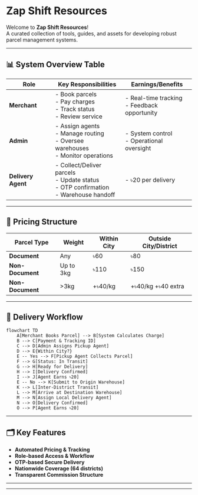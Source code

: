 # Zap Shift Resources

Welcome to **Zap Shift Resources**!  
A curated collection of tools, guides, and assets for developing robust parcel management systems.

---

## 📊 System Overview Table

| Role               | Key Responsibilities                                                                      | Earnings/Benefits                              |
| ------------------ | ----------------------------------------------------------------------------------------- | ---------------------------------------------- |
| **Merchant**       | - Book parcels<br>- Pay charges<br>- Track status<br>- Review service                     | - Real-time tracking<br>- Feedback opportunity |
| **Admin**          | - Assign agents<br>- Manage routing<br>- Oversee warehouses<br>- Monitor operations       | - System control<br>- Operational oversight    |
| **Delivery Agent** | - Collect/Deliver parcels<br>- Update status<br>- OTP confirmation<br>- Warehouse handoff | - ৳20 per delivery                             |

---

## 🛒 Pricing Structure

| Parcel Type      | Weight    | Within City | Outside City/District |
| ---------------- | --------- | ----------- | --------------------- |
| **Document**     | Any       | ৳60         | ৳80                   |
| **Non-Document** | Up to 3kg | ৳110        | ৳150                  |
| **Non-Document** | >3kg      | +৳40/kg     | +৳40/kg +৳40 extra    |

---

## 🚚 Delivery Workflow

```mermaid
flowchart TD
    A[Merchant Books Parcel] --> B[System Calculates Charge]
    B --> C[Payment & Tracking ID]
    C --> D[Admin Assigns Pickup Agent]
    D --> E{Within City?}
    E -- Yes --> F[Pickup Agent Collects Parcel]
    F --> G[Status: In Transit]
    G --> H[Ready for Delivery]
    H --> I[Delivery Confirmed]
    I --> J[Agent Earns ৳20]
    E -- No --> K[Submit to Origin Warehouse]
    K --> L[Inter-District Transit]
    L --> M[Arrive at Destination Warehouse]
    M --> N[Assign Local Delivery Agent]
    N --> O[Delivery Confirmed]
    O --> P[Agent Earns ৳20]
```

---

## 🗂️ Key Features

- **Automated Pricing & Tracking**
- **Role-based Access & Workflow**
- **OTP-based Secure Delivery**
- **Nationwide Coverage (64 districts)**
- **Transparent Commission Structure**

---

---
